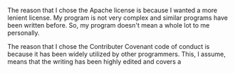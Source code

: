 The reason that I chose the Apache license is because I wanted a more lenient license. My program is not very complex and similar programs have been written before. So, my program doesn't mean a whole lot to me personally.

The reason that I chose the Contributer Covenant code of conduct is because it has been widely utilized by other programmers. This, I assume, means that the writing has been highly edited and covers a
